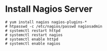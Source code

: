 # Install Nagios Server

```
# yum install nagios nagios-plugins-* 
# htpasswd -c /etc/nagios/passwd nagiosadmin
# systemctl restart httpd
# systemctl restart nagios
# systemctl enable httpd
# systemctl enable nagios
```

